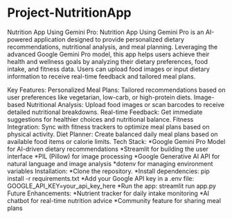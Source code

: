# Project-NutritionApp
Nutrition App Using Gemini Pro:
Nutrition App Using Gemini Pro is an AI-powered application designed to provide personalized dietary recommendations, nutritional analysis, and meal planning. Leveraging the advanced Google Gemini Pro model, this app helps users achieve their health and wellness goals by analyzing their dietary preferences, food intake, and fitness data. Users can upload food images or input dietary information to receive real-time feedback and tailored meal plans.

Key Features:
Personalized Meal Plans: Tailored recommendations based on user preferences like vegetarian, low-carb, or high-protein diets.
Image-based Nutritional Analysis: Upload food images or scan barcodes to receive detailed nutritional breakdowns.
Real-time Feedback: Get immediate suggestions for healthier choices and nutritional balance.
Fitness Integration: Sync with fitness trackers to optimize meal plans based on physical activity.
Diet Planner: Create balanced daily meal plans based on available food items or calorie limits.
Tech Stack:
*Google Gemini Pro Model for AI-driven dietary recommendations
*Streamlit for building the user interface
*PIL (Pillow) for image processing
*Google Generative AI API for natural language and image analysis
*dotenv for managing environment variables
Installation:
*Clone the repository.
*Install dependencies: pip install -r requirements.txt
*Add your Google API key in a .env file: GOOGLE_API_KEY=your_api_key_here
*Run the app: streamlit run app.py
Future Enhancements:
*Nutrient tracker for daily intake monitoring
*AI chatbot for real-time nutrition advice
*Community feature for sharing meal plans



